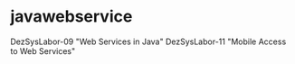 # javawebservice
DezSysLabor-09 "Web Services in Java"
DezSysLabor-11 "Mobile Access to Web Services"
